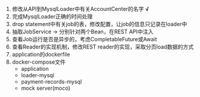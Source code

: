 1. 修改从API到MysqlLoader中有关AccountCenter的名字 **√**
2. 完成MysqlLoader正确的时间处理
3. drop statement中有关job的表，修改配置，让job的信息只记录在loader中
4. 抽取JobService -> 分别针对两个Bean，在REST API中注入
5. 查看Job运行是否是异步的，考虑CompletableFuture或Await
6. 查看Reader的实现机制，修改REST reader的实现，采取分页load数据的方式
7. application的dockerfile
8. docker-compose文件
    - application
    - loader-mysql
    - payment-records-mysql
    - mock server(moco)
